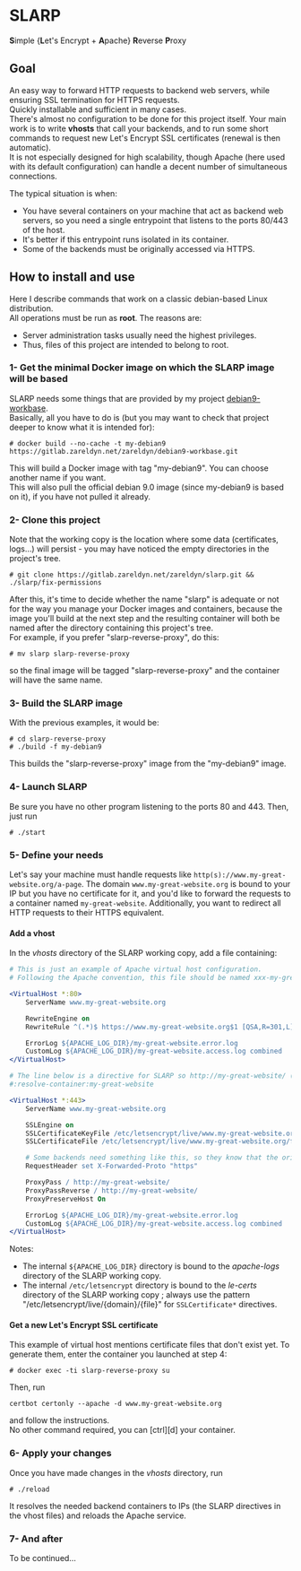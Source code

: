 # SLARP
**S**imple {**L**et's Encrypt + **A**pache} **R**everse **P**roxy


## Goal

An easy way to forward HTTP requests to backend web servers, while ensuring SSL termination for HTTPS requests.  
Quickly installable and sufficient in many cases.  
There's almost no configuration to be done for this project itself. Your main work is to write **vhosts** that call your backends, and to run some short commands to request new Let's Encrypt SSL certificates (renewal is then automatic).  
It is not especially designed for high scalability, though Apache (here used with its default configuration) can handle a decent number of simultaneous connections.

The typical situation is when:
* You have several containers on your machine that act as backend web servers, so you need a single entrypoint that listens to the ports 80/443 of the host.
* It's better if this entrypoint runs isolated in its container.
* Some of the backends must be originally accessed via HTTPS.


## How to install and use

Here I describe commands that work on a classic debian-based Linux distribution.  
All operations must be run as **root**. The reasons are:
* Server administration tasks usually need the highest privileges.
* Thus, files of this project are intended to belong to root.

### 1- Get the minimal Docker image on which the SLARP image will be based

SLARP needs some things that are provided by my project [debian9-workbase](https://gitlab.zareldyn.net/zareldyn/debian9-workbase#debian9-workbase).  
Basically, all you have to do is (but you may want to check that project deeper to know what it is intended for):
```
# docker build --no-cache -t my-debian9 https://gitlab.zareldyn.net/zareldyn/debian9-workbase.git
 ```
This will build a Docker image with tag "my-debian9". You can choose another name if you want.  
This will also pull the official debian 9.0 image (since my-debian9 is based on it), if you have not pulled it already.

### 2- Clone this project

Note that the working copy is the location where some data (certificates, logs…) will persist - you may have noticed the empty directories in the project's tree.  
```
# git clone https://gitlab.zareldyn.net/zareldyn/slarp.git && ./slarp/fix-permissions
```

After this, it's time to decide whether the name "slarp" is adequate or not for the way you manage your Docker images and containers, because the image you'll build at the next step and the resulting container will both be named after the directory containing this project's tree.  
For example, if you prefer "slarp-reverse-proxy", do this:  
```
# mv slarp slarp-reverse-proxy
```
so the final image will be tagged "slarp-reverse-proxy" and the container will have the same name.

### 3- Build the SLARP image

With the previous examples, it would be:  
```
# cd slarp-reverse-proxy
# ./build -f my-debian9
```
This builds the "slarp-reverse-proxy" image from the "my-debian9" image.

### 4- Launch SLARP

Be sure you have no other program listening to the ports 80 and 443. Then, just run
```
# ./start
```

### 5- Define your needs

Let's say your machine must handle requests like `http(s)://www.my-great-website.org/a-page`. The domain `www.my-great-website.org` is bound to your IP but you have no certificate for it, and you'd like to forward the requests to a container named `my-great-website`. Additionally, you want to redirect all HTTP requests to their HTTPS equivalent.

#### Add a vhost

In the *vhosts* directory of the SLARP working copy, add a file containing:
```apache
# This is just an example of Apache virtual host configuration.
# Following the Apache convention, this file should be named xxx-my-great-website.conf.

<VirtualHost *:80>
    ServerName www.my-great-website.org

    RewriteEngine on
    RewriteRule ^(.*)$ https://www.my-great-website.org$1 [QSA,R=301,L]

    ErrorLog ${APACHE_LOG_DIR}/my-great-website.error.log
    CustomLog ${APACHE_LOG_DIR}/my-great-website.access.log combined
</VirtualHost>

# The line below is a directive for SLARP so http://my-great-website/ (port 80 of a local container) can be reached.
#:resolve-container:my-great-website

<VirtualHost *:443>
    ServerName www.my-great-website.org

    SSLEngine on
    SSLCertificateKeyFile /etc/letsencrypt/live/www.my-great-website.org/privkey.pem
    SSLCertificateFile /etc/letsencrypt/live/www.my-great-website.org/fullchain.pem

    # Some backends need something like this, so they know that the original request was a HTTPS request.
    RequestHeader set X-Forwarded-Proto "https"

    ProxyPass / http://my-great-website/
    ProxyPassReverse / http://my-great-website/
    ProxyPreserveHost On

    ErrorLog ${APACHE_LOG_DIR}/my-great-website.error.log
    CustomLog ${APACHE_LOG_DIR}/my-great-website.access.log combined
</VirtualHost>
```
Notes:
* The internal `${APACHE_LOG_DIR}` directory is bound to the *apache-logs* directory of the SLARP working copy.
* The internal `/etc/letsencrypt` directory is bound to the *le-certs* directory of the SLARP working copy ; always use the pattern "/etc/letsencrypt/live/{domain}/{file}" for `SSLCertificate*` directives.

#### Get a new Let's Encrypt SSL certificate

This example of virtual host mentions certificate files that don't exist yet. To generate them, enter the container you launched at step 4:
```
# docker exec -ti slarp-reverse-proxy su
```
Then, run
```
certbot certonly --apache -d www.my-great-website.org
```
and follow the instructions.  
No other command required, you can [ctrl][d] your container.

### 6- Apply your changes

Once you have made changes in the *vhosts* directory, run
```
# ./reload
```
It resolves the needed backend containers to IPs (the SLARP directives in the vhost files) and reloads the Apache service.

### 7- And after

To be continued…
